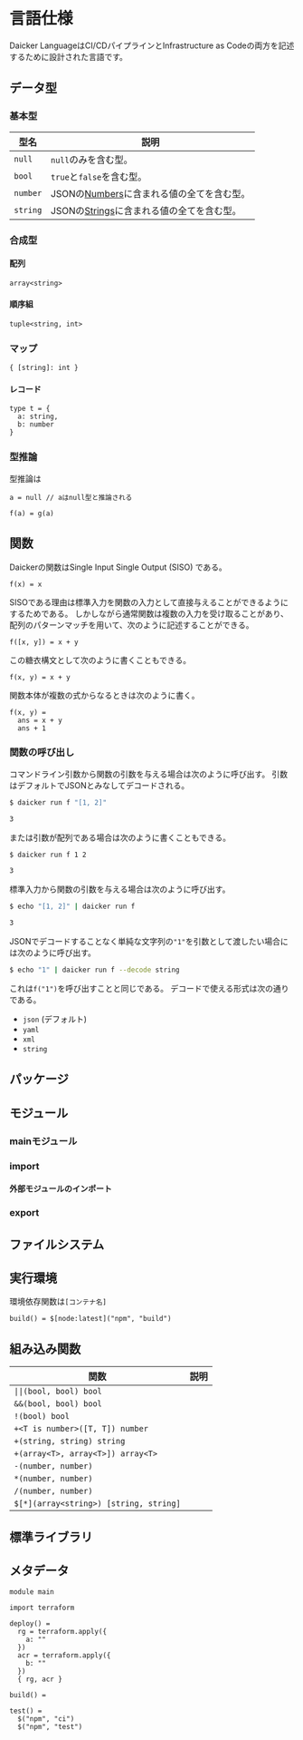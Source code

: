 
# 言語仕様

Daicker LanguageはCI/CDパイプラインとInfrastructure as Codeの両方を記述するために設計された言語です。

## データ型

### 基本型

| 型名     | 説明                                                                                                 |
| -------- | ---------------------------------------------------------------------------------------------------- |
| `null`   | `null`のみを含む型。                                                                                 |
| `bool`   | `true`と`false`を含む型。                                                                            |
| `number` | JSONの[Numbers](https://datatracker.ietf.org/doc/html/rfc7159#section-6)に含まれる値の全てを含む型。 |
| `string` | JSONの[Strings](https://datatracker.ietf.org/doc/html/rfc7159#section-7)に含まれる値の全てを含む型。 |

### 合成型

#### 配列

`array<string>`

#### 順序組

`tuple<string, int>`

### マップ

`{ [string]: int }`

#### レコード

```daic
type t = {
  a: string,
  b: number
}
```

### 型推論

型推論は

```daic
a = null // aはnull型と推論される
```

```daic
f(a) = g(a)
```

## 関数

Daickerの関数はSingle Input Single Output (SISO) である。

```daic
f(x) = x
```

SISOである理由は標準入力を関数の入力として直接与えることができるようにするためである。
しかしながら通常関数は複数の入力を受け取ることがあり、配列のパターンマッチを用いて、次のように記述することができる。

```daic
f([x, y]) = x + y
```

この糖衣構文として次のように書くこともできる。

```daic
f(x, y) = x + y
```

関数本体が複数の式からなるときは次のように書く。

```daic
f(x, y) =
  ans = x + y
  ans + 1
```

### 関数の呼び出し

コマンドライン引数から関数の引数を与える場合は次のように呼び出す。
引数はデフォルトでJSONとみなしてデコードされる。

```bash
$ daicker run f "[1, 2]"

3
```

または引数が配列である場合は次のように書くこともできる。

```bash
$ daicker run f 1 2

3
```

標準入力から関数の引数を与える場合は次のように呼び出す。

```bash
$ echo "[1, 2]" | daicker run f

3
```

JSONでデコードすることなく単純な文字列の`"1"`を引数として渡したい場合には次のように呼び出す。

```bash
$ echo "1" | daicker run f --decode string
```

これは`f("1")`を呼び出すことと同じである。
デコードで使える形式は次の通りである。

* `json` (デフォルト)
* `yaml`
* `xml`
* `string`

## パッケージ

## モジュール

### mainモジュール

### import

#### 外部モジュールのインポート


### export

## ファイルシステム

## 実行環境

環境依存関数は`[コンテナ名]`

```daic
build() = $[node:latest]("npm", "build")
```

## 組み込み関数


| 関数                                   | 説明 |
| -------------------------------------- | ---- |
| `\|\|(bool, bool) bool`                |      |
| `&&(bool, bool) bool`                  |      |
| `!(bool) bool`                         |      |
| `+<T is number>([T, T]) number`        |      |
| `+(string, string) string`             |      |
| `+(array<T>, array<T>]) array<T>`      |      |
| `-(number, number)`                    |      |
| `*(number, number)`                    |      |
| `/(number, number)`                    |      |
| `$[*](array<string>) [string, string]` |      |

## 標準ライブラリ

## メタデータ

```daic
module main

import terraform

deploy() =
  rg = terraform.apply({
    a: ""
  })
  acr = terraform.apply({
    b: ""
  })
  { rg, acr }

build() =

test() =
  $("npm", "ci")
  $("npm", "test")

```

```daic
```
